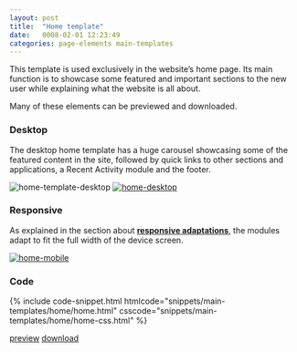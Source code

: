 ```yaml
---
layout: post
title:  "Home template"
date:   0008-02-01 12:23:49
categories: page-elements main-templates
---
```


This template is used exclusively in the website’s home page. Its main function is to showcase some
featured and important sections to the new user while explaining what the website is all about.

<div class="advice">
  <p class="advice_content">Many of these elements can be previewed and downloaded.</p>
</div>

### Desktop

The desktop home template has a huge carousel showcasing some of the featured content in the site, followed by
quick links to other sections and applications, a Recent Activity module and the footer.


<div class="gallery">
  <img src="/gfw-style-guides/images/posts/main-templates/home-template/02-01-home-template-desktop.png" alt="home-template-desktop">
  <a href="/gfw-style-guides/images/posts/main-templates/home-template/02-02-home-desktop-full.jpg">
    <img src="/gfw-style-guides/images/posts/main-templates/home-template/02-02-home-desktop.png" alt="home-desktop">
  </a>
</div>

### Responsive

As explained in the section about **[responsive adaptations][responsive-adaptations-link]**, the modules adapt to fit the
full width of the device screen.

<div class="gallery">
  <a href="/gfw-style-guides/images/posts/main-templates/home-template/02-03-home-mobile-full.jpg">
    <img src="/gfw-style-guides/images/posts/main-templates/home-template/02-03-home-mobile.png" alt="home-mobile">
  </a>
</div>

### Code

<div id="code-snippet-box1" class="code-snippet-box">
  {% include code-snippet.html htmlcode="snippets/main-templates/home/home.html" csscode="snippets/main-templates/home/home-css.html" %}
</div>

<a class="btn btn--preview" target="_blank" href="{{site.url}}gfw-style-guides/downloads/main-templates/home/index.html">preview</a>
<a class="btn btn--download" download="home-template.zip" href="{{site.url}}gfw-style-guides/downloads/main-templates/home/home.zip">download</a>

[responsive-adaptations-link]: /gfw-style-guides/page-elements/responsive-adaptations.html  "responsive adaptations"
